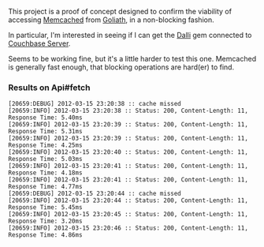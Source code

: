 
This project is a proof of concept designed to confirm the viability of
accessing [Memcached][1] from [Goliath][2], in a non-blocking fashion.

In particular, I'm interested in seeing if I can get the [Dalli][3] gem
connected to [Couchbase Server][4].

Seems to be working fine, but it's a little harder to test this one.
Memcached is generally fast enough, that blocking operations are hard(er)
to find.

[1]: http://memcached.org/
[2]: http://postrank-labs.github.com/goliath
[3]: https://github.com/mperham/dalli 
[4]: http://www.couchbase.com/couchbase-server/overview

### Results on Api#fetch

    [20659:DEBUG] 2012-03-15 23:20:38 :: cache missed
    [20659:INFO] 2012-03-15 23:20:38 :: Status: 200, Content-Length: 11, Response Time: 5.40ms
    [20659:INFO] 2012-03-15 23:20:39 :: Status: 200, Content-Length: 11, Response Time: 5.31ms
    [20659:INFO] 2012-03-15 23:20:39 :: Status: 200, Content-Length: 11, Response Time: 4.25ms
    [20659:INFO] 2012-03-15 23:20:40 :: Status: 200, Content-Length: 11, Response Time: 5.03ms
    [20659:INFO] 2012-03-15 23:20:41 :: Status: 200, Content-Length: 11, Response Time: 4.18ms
    [20659:INFO] 2012-03-15 23:20:41 :: Status: 200, Content-Length: 11, Response Time: 4.77ms
    [20659:DEBUG] 2012-03-15 23:20:44 :: cache missed
    [20659:INFO] 2012-03-15 23:20:44 :: Status: 200, Content-Length: 11, Response Time: 5.45ms
    [20659:INFO] 2012-03-15 23:20:45 :: Status: 200, Content-Length: 11, Response Time: 3.20ms
    [20659:INFO] 2012-03-15 23:20:46 :: Status: 200, Content-Length: 11, Response Time: 4.86ms
